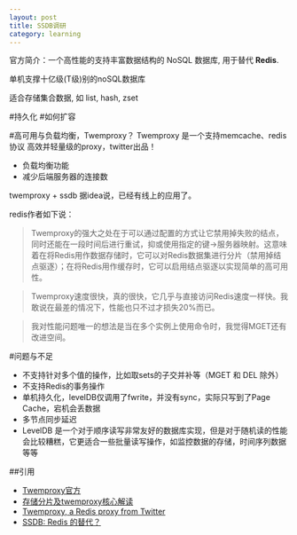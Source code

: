 ```yaml
---
layout: post
title: SSDB调研
category: learning
---
```


官方简介：一个高性能的支持丰富数据结构的 NoSQL 数据库, 用于替代 **Redis**.

单机支撑十亿级(T级)别的noSQL数据库

适合存储集合数据, 如 list, hash, zset

#持久化
#如何扩容


#高可用与负载均衡，Twemproxy？
Twemproxy 是一个支持memcache、redis协议 高效并轻量级的proxy，twitter出品！

* 负载均衡功能
* 减少后端服务器的连接数

twemproxy + ssdb 据idea说，已经有线上的应用了。

redis作者如下说：

> Twemproxy的强大之处在于可以通过配置的方式让它禁用掉失败的结点，同时还能在一段时间后进行重试，抑或使用指定的键->服务器映射。这意味着在将Redis用作数据存储时，它可以对Redis数据集进行分片（禁用掉结点驱逐）；在将Redis用作缓存时，它可以启用结点驱逐以实现简单的高可用性。

> Twemproxy速度很快，真的很快，它几乎与直接访问Redis速度一样快。我敢说在最差的情况下，性能也只不过才损失20%而已。 

> 我对性能问题唯一的想法是当在多个实例上使用命令时，我觉得MGET还有改进空间。


#问题与不足
* 不支持针对多个值的操作，比如取sets的子交并补等（MGET 和 DEL 除外）
* 不支持Redis的事务操作
* 单机持久化，levelDB仅调用了fwrite，并没有sync，实际只写到了Page Cache，宕机会丢数据
* 多节点同步延迟
* LevelDB 是一个对于顺序读写非常友好的数据库实现，但是对于随机读的性能会比较糟糕，它更适合一些批量读写操作，如监控数据的存储，时间序列数据等等

##引用

* [Twemproxy官方](https://github.com/twitter/twemproxy)   
* [存储分片及twemproxy核心解读](http://www.wzxue.com/%E5%AD%98%E5%82%A8%E5%88%86%E7%89%87%E5%92%8Ctwemproxy%E6%A0%B8%E5%BF%83%E8%A7%A3%E8%AF%BB/)   
* [Twemproxy, a Redis proxy from Twitter](http://antirez.com/news/44)   
* [SSDB: Redis 的替代？](http://www.wzxue.com/ssdb/)

